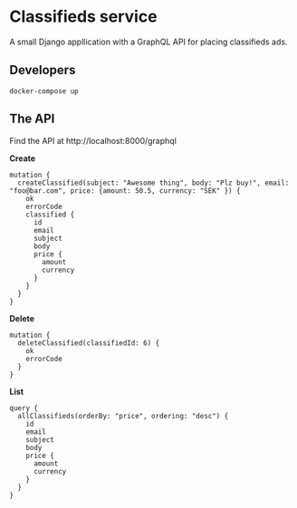 # Classifieds service
A small Django appllication with a GraphQL API for placing classifieds ads.

## Developers

```
docker-compose up 
```

## The API

Find the API at http://localhost:8000/graphql


**Create**
```
mutation {
  createClassified(subject: "Awesome thing", body: "Plz buy!", email: "foo@bar.com", price: {amount: 50.5, currency: "SEK" }) {
    ok
    errorCode
    classified {
      id
      email
      subject
      body
      price {
        amount
        currency
      }
    }
  }
}
```

**Delete**
```
mutation {
  deleteClassified(classifiedId: 6) {
    ok
    errorCode
  }
}
```

**List**
```
query {
  allClassifieds(orderBy: "price", ordering: "desc") {
    id
    email
    subject
    body
    price {
      amount
      currency
    }
  }
}
```